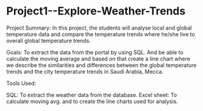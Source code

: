 # Project1--Explore-Weather-Trends

Project Summary: In this project, the students will analyse local and global temperature data and compare the temperature trends where he/she live to overall global temperature trends.

Goals: To extract the data from the portal by using SQL. And be able to calculate the moving average and based on that create a line chart where we describe the similarities and differences between the global temperature trends and the city temperature trends in Saudi Arabia, Mecca.

Tools Used:

SQL: To extract the weather data from the database.
Excel sheet: To calculate moving avg. and to create the line charts used for analysis.

